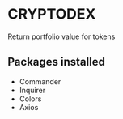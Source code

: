# CRYPTODEX

Return portfolio value for tokens

## Packages installed

- Commander
- Inquirer
- Colors
- Axios
